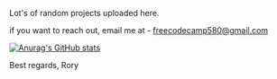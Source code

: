 Lot's of random projects uploaded here.

if you want to reach out, email me at - freecodecamp580@gmail.com

[![Anurag's GitHub stats](https://github-readme-stats.vercel.app/api?username=rorukzz&theme=tokyonight)](https://github.com/anuraghazra/github-readme-stats)

Best regards,
Rory
